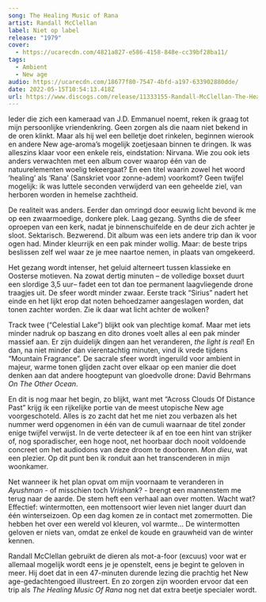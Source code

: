 ```yaml
---
song: The Healing Music of Rana
artist: Randall McClellan
label: Niet op label
release: "1979"
cover:
  - https://ucarecdn.com/4821a827-e586-4158-848e-cc39bf28ba11/
tags:
  - Ambient
  - New age
audio: https://ucarecdn.com/18677f80-7547-4bfd-a197-633902880dde/
date: 2022-05-15T10:54:13.418Z
url: https://www.discogs.com/release/11333155-Randall-McClellan-The-Healing-Music-Of-Rana-Vol-1
---
```

Ieder die zich een kameraad van J.D. Emmanuel noemt, reken ik graag tot mijn persoonlijke vriendenkring. Geen zorgen als die naam niet bekend in de oren klinkt. Maar als hij wel een belletje doet rinkelen, beginnen wierook en andere New age-aroma’s mogelijk zoetjesaan binnen te dringen. Ik was alleszins klaar voor een enkele reis, eindstation: Nirvana. Wie zou ook iets anders verwachten met een album cover waarop één van de natuurelementen woelig tekeergaat? En een titel waarin zowel het woord ‘healing’ als ‘Rana’ (Sanskriet voor zonne-adem) voorkomt? Geen twijfel mogelijk: ik was luttele seconden verwijderd van een geheelde ziel, van herboren worden in hemelse zachtheid.

De realiteit was anders. Eerder dan omringd door eeuwig licht bevond ik me op een zwaarmoedige, donkere plek. Laag gezang. Synths die de sfeer oproepen van een kerk, nadat je binnenschuifelde en de deur zich achter je sloot. Sektarisch. Bezwerend. Dit album was een iets andere trip dan ik voor ogen had. Minder kleurrijk en een pak minder wollig. Maar: de beste trips beslissen zelf wel waar ze je mee naartoe nemen, in plaats van omgekeerd.

Het gezang wordt intenser, het geluid alterneert tussen klassieke en Oosterse motieven. Na zowat dertig minuten – de volledige boxset duurt een slordige 3,5 uur– fadet een tot dan toe permanent laagvliegende drone traagjes uit. De sfeer wordt minder zwaar. Eerste track “Sirius” nadert het einde en het lijkt erop dat noten behoedzamer aangeslagen worden, dat tonen zachter worden. Zie ik daar wat licht achter de wolken?

Track twee (“Celestial Lake”) blijkt ook van plechtige komaf. Maar met iets minder nadruk op baszang en dito drones voelt alles al een pak minder massief aan. Er zijn duidelijk dingen aan het veranderen, *the light is real*! En dan, na niet minder dan vierentachtig minuten, vind ik vrede tijdens “Mountain Fragrance”. De sacrale sfeer wordt ingeruild voor ambient in majeur, warme tonen glijden zacht over elkaar op een manier die doet denken aan dat andere hoogtepunt van gloedvolle drone: David Behrmans *On The Other Ocean*.

En dit is nog maar het begin, zo blijkt, want met “Across Clouds Of Distance Past” krijg ik een rijkelijke portie van de meest utopische New age voorgeschoteld. Alles is zo zacht dat het me niet zou verbazen als het nummer werd opgenomen in één van de cumuli waarnaar de titel zonder enige twijfel verwijst. In de verte detecteer ik af en toe een hint van strijker of, nog sporadischer, een hoge noot, net hoorbaar doch nooit voldoende concreet om het audiodons van deze droom te doorboren. *Mon dieu*, wat een plezier. Op dit punt ben ik ronduit aan het transcenderen in mijn woonkamer.

Net wanneer ik het plan opvat om mijn voornaam te veranderen in *Ayushman* - of misschien toch *Vrishank*? - brengt een mannenstem me terug naar de aarde. De stem heft een verhaal aan over motten. Wacht wat? Effectief: wintermotten, een mottensoort wier leven niet langer duurt dan één winterseizoen. Op een dag komen ze in contact met zomermotten. Die hebben het over een wereld vol kleuren, vol warmte... De wintermotten geloven er niets van, omdat ze enkel de koude en grauwheid van de winter kennen.

Randall McClellan gebruikt de dieren als mot-a-foor (excuus) voor wat er allemaal mogelijk wordt eens je je openstelt, eens je begint te geloven in meer. Hij doet dat in een 47-minuten durende lezing die prachtig het New age-gedachtengoed illustreert. En zo zorgen zijn woorden ervoor dat een trip als *The Healing Music Of Rana* nog net dat extra beetje specialer wordt.